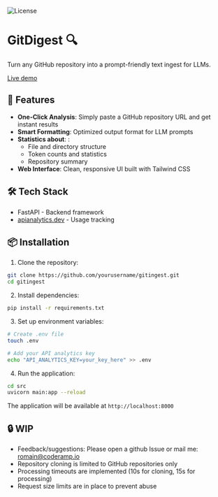 ![License](https://img.shields.io/badge/license-MIT-blue.svg)
# GitDigest 🔍

Turn any GitHub repository into a prompt-friendly text ingest for LLMs. 

[Live demo](https://gitingest.com/)

## 🚀 Features

- **One-Click Analysis**: Simply paste a GitHub repository URL and get instant results
- **Smart Formatting**: Optimized output format for LLM prompts
- **Statistics about**: :
  - File and directory structure
  - Token counts and statistics
  - Repository summary
- **Web Interface**: Clean, responsive UI built with Tailwind CSS

## 🛠️ Tech Stack

- FastAPI - Backend framework
- [apianalytics.dev](https://www.apianalytics.dev/) - Usage tracking

## 📦 Installation

1. Clone the repository:
```bash
git clone https://github.com/yourusername/gitingest.git
cd gitingest
```

2. Install dependencies:
```bash
pip install -r requirements.txt
```

3. Set up environment variables:
```bash
# Create .env file
touch .env

# Add your API analytics key
echo "API_ANALYTICS_KEY=your_key_here" >> .env
```

4. Run the application:
```bash
cd src
uvicorn main:app --reload
```

The application will be available at `http://localhost:8000`


## 🔒 WIP
- Feedback/suggestions: Please open a github Issue or mail me: romain@coderamp.io
- Repository cloning is limited to GitHub repositories only
- Processing timeouts are implemented (10s for cloning, 15s for processing)
- Request size limits are in place to prevent abuse

